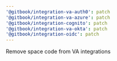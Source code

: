```yaml
---
'@gitbook/integration-va-auth0': patch
'@gitbook/integration-va-azure': patch
'@gitbook/integration-cognito': patch
'@gitbook/integration-va-okta': patch
'@gitbook/integration-oidc': patch
---
```


Remove space code from VA integrations
